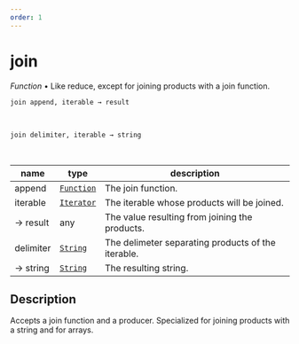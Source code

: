```yaml
---
order: 1
---
```

# join

_Function_ &bull; Like reduce, except for joining products with a join function.

<pre><code>join append, iterable &rarr; result</code></pre>
<br>
<pre><code>join delimiter, iterable &rarr; string</code></pre>
<br>

| name | type | description |
|------|------|-------------|
|append|[`Function`][Function]|The join function.|
|iterable|[`Iterator`][Iterator]|The iterable whose products will be joined.|
|&rarr; result|any|The value resulting from joining the products.|
|delimiter|[`String`][String]|The delimeter separating products of the iterable.|
|&rarr; string|[`String`][String]|The resulting string.|


## Description

Accepts a join function and a producer. Specialized for joining products with a string and for arrays.


[Function]: https://developer.mozilla.org/en-US/docs/Web/JavaScript/Reference/Global_Objects/Function
[Iterator]: #
[String]: https://developer.mozilla.org/en-US/docs/Web/JavaScript/Reference/Global_Objects/String